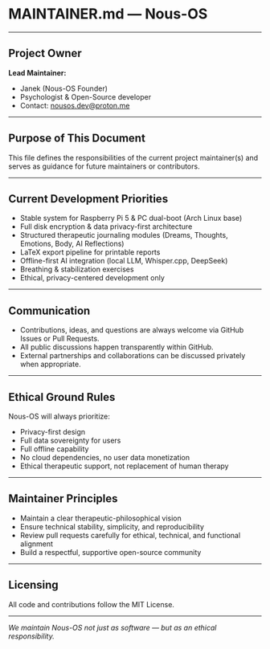 # MAINTAINER.md — Nous-OS

---

## Project Owner

**Lead Maintainer:**  
- Janek (Nous-OS Founder)
- Psychologist & Open-Source developer
- Contact: nousos.dev@proton.me

---

## Purpose of This Document

This file defines the responsibilities of the current project maintainer(s) and serves as guidance for future maintainers or contributors.

---

## Current Development Priorities

- Stable system for Raspberry Pi 5 & PC dual-boot (Arch Linux base)
- Full disk encryption & data privacy-first architecture
- Structured therapeutic journaling modules (Dreams, Thoughts, Emotions, Body, AI Reflections)
- LaTeX export pipeline for printable reports
- Offline-first AI integration (local LLM, Whisper.cpp, DeepSeek)
- Breathing & stabilization exercises
- Ethical, privacy-centered development only

---

## Communication

- Contributions, ideas, and questions are always welcome via GitHub Issues or Pull Requests.
- All public discussions happen transparently within GitHub.
- External partnerships and collaborations can be discussed privately when appropriate.

---

## Ethical Ground Rules

Nous-OS will always prioritize:

- Privacy-first design
- Full data sovereignty for users
- Full offline capability
- No cloud dependencies, no user data monetization
- Ethical therapeutic support, not replacement of human therapy

---

## Maintainer Principles

- Maintain a clear therapeutic-philosophical vision
- Ensure technical stability, simplicity, and reproducibility
- Review pull requests carefully for ethical, technical, and functional alignment
- Build a respectful, supportive open-source community

---

## Licensing

All code and contributions follow the MIT License.

---

*We maintain Nous-OS not just as software — but as an ethical responsibility.*  
